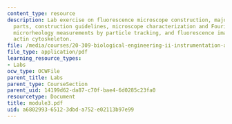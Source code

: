 ```yaml
---
content_type: resource
description: Lab exercise on fluorescence microscope construction, major microscope
  parts, construction guidelines, microscope characterization and Fourier-plane imaging,
  microrheology measurements by particle tracking, and fluorescence imaging of the
  actin cytoskeleton.
file: /media/courses/20-309-biological-engineering-ii-instrumentation-and-measurement-fall-2006/a680299365123dbda752e02113b97e99_module3.pdf
file_type: application/pdf
learning_resource_types:
- Labs
ocw_type: OCWFile
parent_title: Labs
parent_type: CourseSection
parent_uid: 14199d62-da87-c70f-bae4-6d0285c23fa0
resourcetype: Document
title: module3.pdf
uid: a6802993-6512-3dbd-a752-e02113b97e99
---
```

